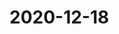
# 2020-12-18

### [<title>The Complete Guide to Effective Reading - Maarten van Doorn</title>](https://maartenvandoorn.nl/reading-guide/)

### [<title>GitHub - missing-semester-cn/missing-semester-cn.github.io: the CS missing semester Chinese version</title>](https://github.com/missing-semester-cn/missing-semester-cn.github.io)

### [<title>解决类似 /usr/lib64/libstdc++.so.6: version `GLIBCXX_3.4.21' not found 的问题 - IT笔录</title>](https://itbilu.com/linux/management/NymXRUieg.html)